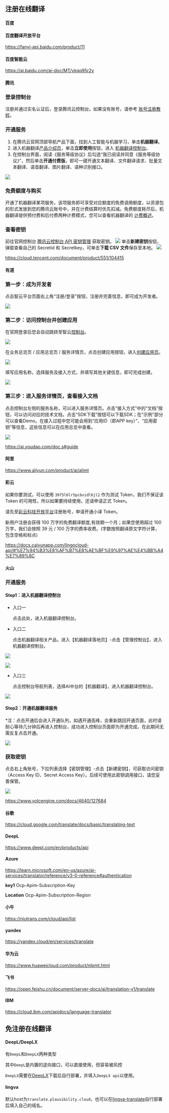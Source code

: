 
## 注册在线翻译


<!-- tabs:start -->

#### **百度**

#### 百度翻译开放平台

https://fanyi-api.baidu.com/product/11

#### 百度智能云

https://ai.baidu.com/ai-doc/MT/ykqq95r2y

#### **腾讯**

### 登录控制台

注册并通过实名认证后，登录腾讯云控制台。如果没有账号，请参考 [账号注册教程](https://cloud.tencent.com/document/product/378/17985)。

### 开通服务

1. 在腾讯云官网顶部导航产品下面，找到人工智能与机器学习，单击**机器翻译**。
2. 进入机器翻译[产品介绍页](https://cloud.tencent.com/product/tmt)，单击**立即使用**按钮，进入 [机器翻译控制台](https://console.cloud.tencent.com/tmt)。
3. 在控制台界面，阅读《服务等级协议》后勾选“我已阅读并同意《服务等级协议》”，然后单击**开通付费版**，即可一键开通文本翻译、文件翻译请求、批量文本翻译、语音翻译、图片翻译、语种识别接口。

![](https://qcloudimg.tencent-cloud.cn/image/document/a136e50d4ac8d22c2708f2626f392b05.png)

### 免费额度与购买

开通了机器翻译某项服务，该项服务即可享受对应额度的免费调用额度，以资源包的形式发放到您的腾讯云账号中，并在计费结算时优先扣减。免费额度耗尽后，机器翻译提供预付费和后付费两种计费模式，您可以查看机器翻译的 [计费概述](https://cloud.tencent.com/document/product/551/35017)。

### 查看密钥

前往官网控制台 [腾讯云控制台 API 密钥管理](https://console.cloud.tencent.com/cam/capi) 获取密钥。
![](https://qcloudimg.tencent-cloud.cn/image/document/aa99d195c3f475d6673506c6ad4c059f.png)
单击**新建密钥**按钮，弹窗查看自己的 Secretid 和 Secretkey，可单击**下载 CSV 文件**保存至本地。
![](https://qcloudimg.tencent-cloud.cn/image/document/2eb8d6d645a13411dcee2427ffc37c03.png)

https://cloud.tencent.com/document/product/551/104415

#### **有道**

### 第一步：成为开发者 

点击智云平台页面右上角“注册/登录”按钮，注册并完善信息，即可成为开发者。

![](https://ai.youdao.com/images/guide-register.png)

### 第二步：访问控制台并创建应用 

在官网登录后您会自动跳转至智云[控制台](https://ai.youdao.com/console/)。

![](https://ai.youdao.com/images/app_overview.png)

在业务总览页 / 应用总览页 / 服务详情页，点击创建应用按钮，进入[创建应用页](https://ai.youdao.com/console/#/app-overview/create-application)。

![](https://ai.youdao.com/images/create_app.png)

填写应用名称，选择服务及接入方式，并填写其他关键信息，即可完成创建。

![](https://ai.youdao.com/images/edit_app.png)

### 第三步：进入服务详情页，查看接入文档 

点击控制台左侧的服务名称，可以进入服务详情页。点击“接入方式”中的“文档”按钮，可以访问对应的技术文档，点击“SDK下载”按钮可以下载SDK；在“示例”部分可以查看Demo。在接入过程中您可能会用到“应用ID（即APP key）”、“应用密钥”等信息，这些信息可以在应用总览中查看。

![](https://ai.youdao.com/images/serve_singleton.png)

https://ai.youdao.com/doc.s#guide

#### **阿里**

https://www.aliyun.com/product/ai/alimt

#### **彩云**

如果你要测试，可以使用 `3975l6lr5pcbvidl6jl2` 作为测试 Token，我们不保证该 Token 的可用性，所以如果要持续使用，还请申请正式 Token。

请先至[彩云科技开放平台](https://platform.caiyunapp.com/regist)注册账号，申请开通小译 Token。

新用户注册会获得 100 万字的免费翻译额度,有效期一个月；如果您使用超过 100 万字，我们会按照 39 元 / 100 万字的费率收费。(字数按照翻译原文字符计算，包含空格和标点)

https://docs.caiyunapp.com/lingocloud-api/#%E7%94%B3%E8%AF%B7%E8%AE%BF%E9%97%AE%E4%BB%A4%E7%89%8C

#### **火山**

### 开通服务

#### Step1：进入机器翻译控制台

* 入口一

    点击此处，进入机器翻译控制台。

* 入口二

    点击机器翻译相关产品，进入【机器翻译落地页】-点击【管理控制台】，进入机器翻译控制台。

![](https://lf6-volc-editor.volccdn.com/obj/volcfe/sop-public/upload_970c9da11bbfb79246efe0f8fdf95d6c.png)

![](https://lf3-volc-editor.volccdn.com/obj/volcfe/sop-public/upload_7993788aaeabd0f72c850d886abd2337.png)

* 入口三

    点击控制台导航列表，选择AI中台的【机器翻译】，进入机器翻译控制台。

![](https://lf6-volc-editor.volccdn.com/obj/volcfe/sop-public/upload_b86d6c66ecdcd23fad8a826f5081518a.png)

#### Step2：开通机器翻译服务

*注：点击开通后会进入开通队列，如遇开通高峰，会重新跳回开通页面，此时请耐心等待几分钟后再进入控制台，成功进入控制台页面即为开通完成，在此期间无需反复点击开通。

![](https://lf3-volc-editor.volccdn.com/obj/volcfe/sop-public/upload_4a46f87a3f0f7cc1ad18482d3e16af42)

### 获取密钥

点击右上角账号，下拉列表选择【密钥管理】-点击【新建密钥】，可获取访问密钥（Access Key ID、Secret Access Key）。后续可使用此密钥调用接口，请您妥善保管。

![](https://lf6-volc-editor.volccdn.com/obj/volcfe/sop-public/upload_14c2ac0aa56155152181b48df1772d55)

https://www.volcengine.com/docs/4640/127684

#### **谷歌**

https://cloud.google.com/translate/docs/basic/translating-text

#### **DeepL**

https://www.deepl.com/en/products/api

#### **Azure**


https://learn.microsoft.com/en-us/azure/ai-services/translator/reference/v3-0-reference#authentication

**key1** Ocp-Apim-Subscription-Key	

**Location** Ocp-Apim-Subscription-Region

#### **小牛**

https://niutrans.com/cloud/api/list

#### **yandex**

https://yandex.cloud/en/services/translate

#### **华为云**

https://www.huaweicloud.com/product/nlpmt.html

#### **飞书**

https://open.feishu.cn/document/server-docs/ai/translation-v1/translate

#### **IBM**

https://cloud.ibm.com/apidocs/language-translator

<!-- tabs:end -->


## 免注册在线翻译

<!-- tabs:start -->

#### **DeepL/DeepLX**

有`DeepL`和`DeepLX`两种类型

其中`DeepL`是内置的逆向接口，可以直接使用，但容易被风控

`DeepLX`需要在[DeepLX](https://github.com/OwO-Network/DeepLX)下载后自行部署，并填入`DeepLX api`以使用。

#### **lingva**

默认host为`translate.plausibility.cloud`，也可以在[lingva-translate](https://github.com/thedaviddelta/lingva-translate)自行部署后填入自己的域名。

<!-- tabs:end -->
